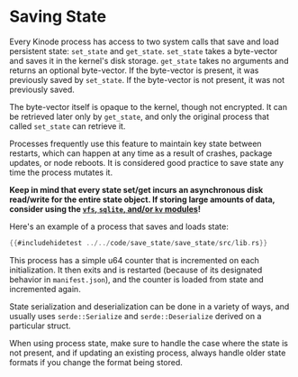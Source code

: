 # Saving State

Every Kinode process has access to two system calls that save and load persistent state: `set_state` and `get_state`.
`set_state` takes a byte-vector and saves it in the kernel's disk storage.
`get_state` takes no arguments and returns an optional byte-vector.
If the byte-vector is present, it was previously saved by `set_state`.
If the byte-vector is not present, it was not previously saved.

The byte-vector itself is opaque to the kernel, though not encrypted.
It can be retrieved later only by `get_state`, and only the original process that called `set_state` can retrieve it.

Processes frequently use this feature to maintain key state between restarts, which can happen at any time as a result of crashes, package updates, or node reboots.
It is considered good practice to save state any time the process mutates it.

**Keep in mind that every state set/get incurs an asynchronous disk read/write for the entire state object. If storing large amounts of data, consider using the [`vfs`, `sqlite`, and/or `kv` modules](../system/databases.md)!**

Here's an example of a process that saves and loads state:

```rust
{{#includehidetest ../../code/save_state/save_state/src/lib.rs}}
```

This process has a simple u64 counter that is incremented on each initialization.
It then exits and is restarted (because of its designated behavior in `manifest.json`), and the counter is loaded from state and incremented again.

State serialization and deserialization can be done in a variety of ways, and usually uses `serde::Serialize` and `serde::Deserialize` derived on a particular struct.

When using process state, make sure to handle the case where the state is not present, and if updating an existing process, always handle older state formats if you change the format being stored.